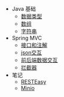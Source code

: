 - Java 基础
  - [数据类型](java/data_type.md)
  - [数组](java/array.md)
  - [字符串](java/string.md)
- Spring MVC
  - [接口和注解](springmvc\annotation.md)
  - [json交互](springmvc\json.md)
  - [前后端数据交互](springmvc/post_data.md)
  - [拦截器](springmvc/interceptor.md)
- 笔记
  - [RESTEasy](note/resteasy.md)
  - [Minio](note/minio.md)

